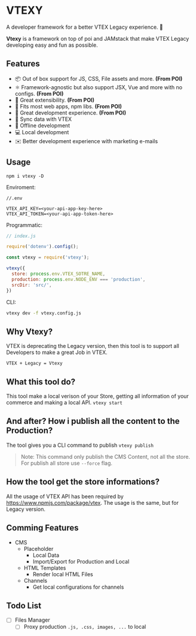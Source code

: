# VTEXY 
A developer framework for a better VTEX Legacy experience. :rocket:

**Vtexy** is a framework on top of poi and JAMstack that make VTEX Legacy developing easy and fun as possible.

## Features
- 📦 Out of box support for JS, CSS, File assets and more. **(From POI)**
- ⚛ Framework-agnostic but also support JSX, Vue and more with no configs. **(From POI)**
- 🔌 Great extensibility. **(From POI)**
- 🐙 Fits most web apps, npm libs. **(From POI)**
- 🚨 Great development experience. **(From POI)**
- 📡 Sync data with VTEX
- 📴 Offline development
- 💻 Local development
- ✉️  Better development experience with marketing e-mails


## Usage

`npm i vtexy -D`

Enviroment:
```
//.env

VTEX_API_KEY=<your-api-app-key-here>
VTEX_API_TOKEN=<your-api-app-token-here>
```


Programmatic:
``` javascript
// index.js

require('dotenv').config();

const vtexy = require('vtexy');

vtexy({
  store: process.env.VTEX_SOTRE_NAME,
  production: process.env.NODE_ENV === 'production',
  srcDir: 'src/',
})
```

CLI:
``` bash
vtexy dev -f vtexy.config.js
```

## Why Vtexy?
VTEX is deprecating the Legacy version, then this tool is to support all Developers to make a great Job in VTEX.

`VTEX + Legacy = Vtexy`

## What this tool do?
This tool make a local verison of your Store, getting all information of your commerce and making a local API.
`vtexy start`

## And after? How i publish all the content to the Production?
The tool gives you a CLI command to publish
`vtexy publish`

> Note: This command only publish the CMS Content, not all the store.
For publish all store use `--force` flag.

## How the tool get the store informations?
All the usage of VTEX API has been required by https://www.npmjs.com/package/vtex.
The usage is the same, but for Legacy version.

## Comming Features
- CMS
  - Placeholder
    - Local Data
    - Import/Export for Production and Local
  - HTML Templates
    - Render local HTML Files
  - Channels
    - Get local configurations for channels

## Todo List
- [ ] Files Manager
  - [ ] Proxy production `.js, .css, images, ...` to local
